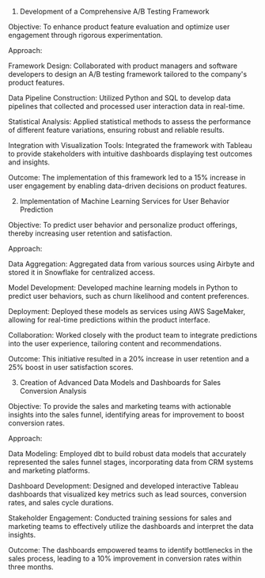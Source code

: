 1. Development of a Comprehensive A/B Testing Framework

Objective: To enhance product feature evaluation and optimize user engagement through rigorous experimentation.

Approach:

Framework Design: Collaborated with product managers and software developers to design an A/B testing framework tailored to the company's product features.

Data Pipeline Construction: Utilized Python and SQL to develop data pipelines that collected and processed user interaction data in real-time.

Statistical Analysis: Applied statistical methods to assess the performance of different feature variations, ensuring robust and reliable results.

Integration with Visualization Tools: Integrated the framework with Tableau to provide stakeholders with intuitive dashboards displaying test outcomes and insights.

Outcome: The implementation of this framework led to a 15% increase in user engagement by enabling data-driven decisions on product features.

2. Implementation of Machine Learning Services for User Behavior Prediction

Objective: To predict user behavior and personalize product offerings, thereby increasing user retention and satisfaction.

Approach:

Data Aggregation: Aggregated data from various sources using Airbyte and stored it in Snowflake for centralized access.

Model Development: Developed machine learning models in Python to predict user behaviors, such as churn likelihood and content preferences.

Deployment: Deployed these models as services using AWS SageMaker, allowing for real-time predictions within the product interface.

Collaboration: Worked closely with the product team to integrate predictions into the user experience, tailoring content and recommendations.

Outcome: This initiative resulted in a 20% increase in user retention and a 25% boost in user satisfaction scores.

3. Creation of Advanced Data Models and Dashboards for Sales Conversion Analysis

Objective: To provide the sales and marketing teams with actionable insights into the sales funnel, identifying areas for improvement to boost conversion rates.

Approach:

Data Modeling: Employed dbt to build robust data models that accurately represented the sales funnel stages, incorporating data from CRM systems and marketing platforms.

Dashboard Development: Designed and developed interactive Tableau dashboards that visualized key metrics such as lead sources, conversion rates, and sales cycle durations.

Stakeholder Engagement: Conducted training sessions for sales and marketing teams to effectively utilize the dashboards and interpret the data insights.

Outcome: The dashboards empowered teams to identify bottlenecks in the sales process, leading to a 10% improvement in conversion rates within three months.

